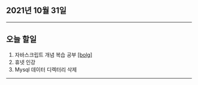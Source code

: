 
2021년 10월 31일
---

---

오늘 할일
----

1. 자바스크립트 개념 복습 공부 [[bolg]](https://blog.naver.com/gggyn12/222539202439)
2. 휴넷 인강
3. Mysql 데이터 디렉터리 삭제

---